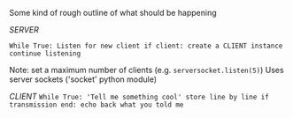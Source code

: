 Some kind of rough outline of what should be happening

_SERVER_

`While True:
    Listen for new client
        if client:
            create a CLIENT instance
            continue listening`

Note: set a maximum number of clients (e.g. `serversocket.listen(5)`)
Uses server sockets ('socket' python module)

_CLIENT_
`While True:
    'Tell me something cool'
    store line by line
    if transmission end:
        echo back what you told me`